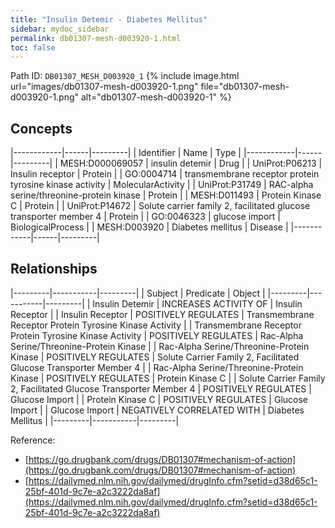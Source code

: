 ```yaml
---
title: "Insulin Detemir - Diabetes Mellitus"
sidebar: mydoc_sidebar
permalink: db01307-mesh-d003920-1.html
toc: false 
---
```



Path ID: `DB01307_MESH_D003920_1`
{% include image.html url="images/db01307-mesh-d003920-1.png" file="db01307-mesh-d003920-1.png" alt="db01307-mesh-d003920-1" %}

## Concepts

|------------|------|---------|
| Identifier | Name | Type    |
|------------|------|---------|
| MESH:D000069057 | insulin detemir | Drug |
| UniProt:P06213 | Insulin receptor | Protein |
| GO:0004714 | transmembrane receptor protein tyrosine kinase activity | MolecularActivity |
| UniProt:P31749 | RAC-alpha serine/threonine-protein kinase | Protein |
| MESH:D011493 | Protein Kinase C | Protein |
| UniProt:P14672 | Solute carrier family 2, facilitated glucose transporter member 4 | Protein |
| GO:0046323 | glucose import | BiologicalProcess |
| MESH:D003920 | Diabetes mellitus | Disease |
|------------|------|---------|

## Relationships

|---------|-----------|---------|
| Subject | Predicate | Object  |
|---------|-----------|---------|
| Insulin Detemir | INCREASES ACTIVITY OF | Insulin Receptor |
| Insulin Receptor | POSITIVELY REGULATES | Transmembrane Receptor Protein Tyrosine Kinase Activity |
| Transmembrane Receptor Protein Tyrosine Kinase Activity | POSITIVELY REGULATES | Rac-Alpha Serine/Threonine-Protein Kinase |
| Rac-Alpha Serine/Threonine-Protein Kinase | POSITIVELY REGULATES | Solute Carrier Family 2, Facilitated Glucose Transporter Member 4 |
| Rac-Alpha Serine/Threonine-Protein Kinase | POSITIVELY REGULATES | Protein Kinase C |
| Solute Carrier Family 2, Facilitated Glucose Transporter Member 4 | POSITIVELY REGULATES | Glucose Import |
| Protein Kinase C | POSITIVELY REGULATES | Glucose Import |
| Glucose Import | NEGATIVELY CORRELATED WITH | Diabetes Mellitus |
|---------|-----------|---------|

Reference: 
  - [https://go.drugbank.com/drugs/DB01307#mechanism-of-action](https://go.drugbank.com/drugs/DB01307#mechanism-of-action)
  - [https://dailymed.nlm.nih.gov/dailymed/drugInfo.cfm?setid=d38d65c1-25bf-401d-9c7e-a2c3222da8af](https://dailymed.nlm.nih.gov/dailymed/drugInfo.cfm?setid=d38d65c1-25bf-401d-9c7e-a2c3222da8af)
